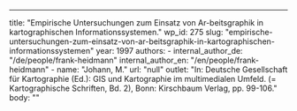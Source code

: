 ---
  title: "Empirische Untersuchungen zum Einsatz von Ar-beitsgraphik in kartographischen Informationssystemen."
  wp_id: 275
  slug: "empirische-untersuchungen-zum-einsatz-von-ar-beitsgraphik-in-kartographischen-informationssystemen"
  year: 1997
  authors: 
    - 
      internal_author_de: "/de/people/frank-heidmann"
      internal_author_en: "/en/people/frank-heidmann"
    - 
      name: "Johann, M."
      url: "null"
  outlet: "In: Deutsche Gesellschaft für Kartographie (Ed.): GIS und Kartographie im multimedialen Umfeld. (= Kartographische Schriften, Bd. 2), Bonn: Kirschbaum Verlag, pp. 99-106."
  body: ""
